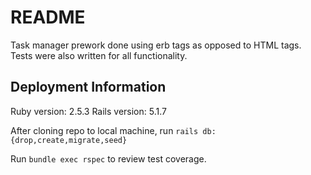# README

Task manager prework done using erb tags as opposed to HTML tags.  Tests were also written for all functionality.

## Deployment Information

Ruby version: 2.5.3
Rails version: 5.1.7

After cloning repo to local machine, run `rails db:{drop,create,migrate,seed}`

Run `bundle exec rspec` to review test coverage.
